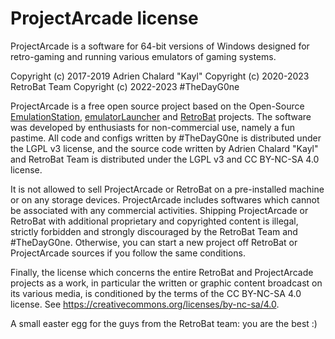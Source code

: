 # ProjectArcade license

ProjectArcade is a software for 64-bit versions of Windows designed for retro-gaming and running various emulators of gaming systems.

Copyright (c) 2017-2019 Adrien Chalard "Kayl"
Copyright (c) 2020-2023 RetroBat Team
Copyright (c) 2022-2023 #TheDayG0ne

ProjectArcade is a free open source project based on the Open-Source [EmulationStation](https://github.com/fabricecaruso/batocera-emulationstation), [emulatorLauncher](https://github.com/fabricecaruso/batocera-ports) and [RetroBat](https://github.com/kaylh/Retrobat) projects. The software was developed by enthusiasts for non-commercial use, namely a fun pastime. All code and configs written by #TheDayG0ne is distributed under the LGPL v3 license, and the source code written by Adrien Chalard "Kayl" and RetroBat Team is distributed under the LGPL v3 and CC BY-NC-SA 4.0 license.

It is not allowed to sell ProjectArcade or RetroBat on a pre-installed machine or on any storage devices. 
ProjectArcade includes softwares which cannot be associated with any commercial activities.
Shipping ProjectArcade or RetroBat with additional proprietary and copyrighted content is illegal, strictly forbidden and strongly discouraged by the RetroBat Team and #TheDayG0ne.
Otherwise, you can start a new project off RetroBat or ProjectArcade sources if you follow the same conditions.

Finally, the license which concerns the entire RetroBat and ProjectArcade projects as a work, in particular the written or graphic content broadcast on its various media, is conditioned by the terms of the CC BY-NC-SA 4.0 license.
See https://creativecommons.org/licenses/by-nc-sa/4.0.

A small easter egg for the guys from the RetroBat team: you are the best :)
